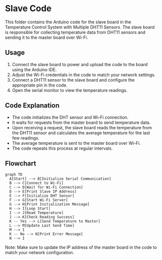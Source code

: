 # Slave Code
This folder contains the Arduino code for the slave board in the Temperature Control System with Multiple DHT11 Sensors. The slave board is responsible for collecting temperature data from DHT11 sensors and sending it to the master board over Wi-Fi.

## Usage
1. Connect the slave board to power and upload the code to the board using the Arduino IDE.
2. Adjust the Wi-Fi credentials in the code to match your network settings.
3. Connect a DHT11 sensor to the slave board and configure the appropriate pin in the code.
4. Open the serial monitor to view the temperature readings.

## Code Explanation
- The code initializes the DHT sensor and Wi-Fi connection.
- It waits for requests from the master board to send temperature data.
- Upon receiving a request, the slave board reads the temperature from the DHT11 sensor and calculates the average temperature for the last few readings.
- The average temperature is sent to the master board over Wi-Fi.
- The code repeats this process at regular intervals.

## Flowchart

```mermaid
graph TD
  A[Start] --> B[Initialize Serial Communication]
  B --> C[Connect to Wi-Fi]
  C --> D[Wait for Wi-Fi Connection]
  D --> E[Print Slave IP Address]
  E --> F[Initialize DHT Sensor]
  F --> G[Start Wi-Fi Server]
  G --> H[Print Initialization Message]
  H --> I[Loop Start]
  I --> J[Read Temperature]
  J --> K[Check Reading Success]
  K -- Yes --> L[Send Temperature to Master]
  L --> M[Update Last Send Time]
  M --> I
  K -- No --> N[Print Error Message]
  N --> I
```

Note: Make sure to update the IP address of the master board in the code to match your network configuration.
